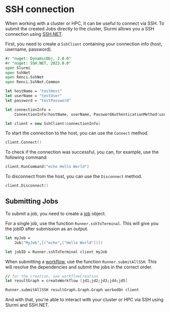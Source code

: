 # SSH connection

When working with a cluster or HPC, it can be useful to connect via SSH. 
To submit the created Jobs directly to the cluster, Slurmi allows you a SSH connection using [SSH.NET](https://github.com/sshnet/SSH.NET). 

First, you need to create a `SshClient` containing your connection info (host, username, password).

```fsharp 
#r "nuget: DynamicObj, 2.0.0"
#r "nuget: SSH.NET, 2023.0.0"
open Slurmi
open SshNet
open Renci.SshNet
open Renci.SshNet.Common

let hostName = "testHost" 
let userName = "testUser"
let password = "testPassword"

let connectionInfo =
    ConnectionInfo(hostName, userName, PasswordAuthenticationMethod(userName,password))

let client = new SshClient(connectionInfo)
```

To start the connection to the host, you can use the `Connect` method.

```fsharp
client.Connect()
```
To check if the connection was successful, you can, for example, use the following command: 

```fsharp
client.RunCommand("echo Hello World")
```

To disconnect from the host, you can use the `Disconnect` method.

```fsharp
client.Disconnect()
```

## Submitting Jobs

To submit a job, you need to create a [job](../articles/jobCreation.html) object.

For a single job, use the function `Runner.sshToTerminal`. This will give you the jobID after submission as an output. 

```fsharp
let myJob =
    Job("MyJob",[("echo",["Hello World"])])

let jobID = Runner.sshToTerminal client myJob
```

When submitting a [workflow](../articles/workflowCreation.html), use the function `Runner.submitAllSSH`. 
This will resolve the dependencies and submit the jobs in the correct order.

```fsharp
// for the creation, see workflowCreation
let resultGraph = createWorkflow [jd1;jd2;jd3;jd4;jd5]

Runner.submitAllSSH resultGraph.Graph.Graph workedOn client
```

And with that, you're able to interact with your cluster or HPC via SSH using Slurmi and SSH.NET. 

